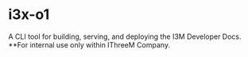 # i3x-o1

A CLI tool for building, serving, and deploying the I3M Developer Docs. **For internal use only within IThreeM Company.
